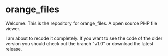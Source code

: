 orange_files
============

<p>
    Welcome. This is the repository for orange_files. A open source PHP file viewer.
</p>

<p>
    I am about to recode it completely. If you want to see the code of the older version you should check out the branch "v1.0"
    or download the latest release.
</p>